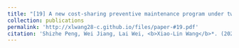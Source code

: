 ```yaml
---
title: "[19] A new cost-sharing preventive maintenance program under two-dimensional warranty"
collection: publications
permalink: 'http://xlwang28-c.github.io/files/paper-#19.pdf'
citation: 'Shizhe Peng, Wei Jiang, Lai Wei, <b>Xiao-Lin Wang</b>*. (2022). &quot;A new cost-sharing preventive maintenance program under two-dimensional warranty.&quot; <i>International Journal of Production Economics</i>. 254, 108580.'
---
```

